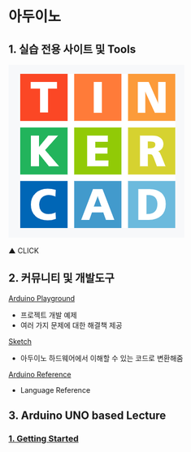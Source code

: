 # 아두이노

## 1. 실습 전용 사이트 및 Tools

[![](./mdsrc/tinkercad.png)](https://www.tinkercad.com/)

▲ CLICK

## 2. 커뮤니티 및 개발도구

[Arduino Playground](https://playground.arduino.cc/)
 - 프로젝트 개발 예제
 - 여러 가지 문제에 대한 해결책 제공

[Sketch](https://www.arduino.cc/en/tutorial/sketch)
 - 아두이노 하드웨어에서 이해할 수 있는 코드로 변환해줌

[Arduino Reference](https://www.arduino.cc/reference/en/)
 - Language Reference

## 3. Arduino UNO based Lecture

### [1. Getting Started](./[1]Basic/01.Getting_Started.md)